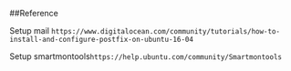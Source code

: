 ##Reference

Setup mail ```https://www.digitalocean.com/community/tutorials/how-to-install-and-configure-postfix-on-ubuntu-16-04```

Setup smartmontools```https://help.ubuntu.com/community/Smartmontools```

